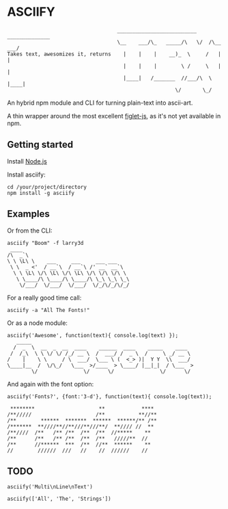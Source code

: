 ASCIIFY
=======
                                        __________________________  ______________
                                        \__    ___/\_   _____/\   \/  /\__    ___/
    Takes text, awesomizes it, returns    |    |    |    __)_  \     /   |    |   
                                          |    |    |        \ /     \   |    |   
                                          |____|   /_______  //___/\  \  |____|   
                                                           \/       \_/           

An hybrid npm module and CLI for turning plain-text into ascii-art.

A thin wrapper around the most excellent [figlet-js][], as it's not yet available in npm.

## Getting started

Install [Node.js](http://nodejs.org/)

Install asciify:

    cd /your/project/directory
    npm install -g asciify


## Examples

Or from the CLI:

    asciify "Boom" -f larry3d
     ____                                   
    /\  _`\                                 
    \ \ \L\ \    ___     ___     ___ ___    
     \ \  _ <'  / __`\  / __`\ /' __` __`\  
      \ \ \L\ \/\ \L\ \/\ \L\ \/\ \/\ \/\ \ 
       \ \____/\ \____/\ \____/\ \_\ \_\ \_\
        \/___/  \/___/  \/___/  \/_/\/_/\/_/
                                        

For a really good time call:

    asciify -a "All The Fonts!"


Or as a node module:

    asciify('Awesome', function(text){ console.log(text) });
       _____                                                     
      /  _  \  __  _  __  ____    ______  ____    _____    ____  
     /  /_\  \ \ \/ \/ /_/ __ \  /  ___/ /  _ \  /     \ _/ __ \ 
    /    |    \ \     / \  ___/  \___ \ (  <_> )|  Y Y  \\  ___/ 
    \____|__  /  \/\_/   \___  >/____  > \____/ |__|_|  / \___  >
            \/               \/      \/               \/      \/ 


And again with the font option:

    asciify('Fonts?', {font:'3-d'}, function(text){ console.log(text));

     ********                     **            **** 
    /**/////                     /**           **//**
    /**        ******  *******  ******  ******/** /**
    /*******  **////**//**///**///**/  **//// //  ** 
    /**////  /**   /** /**  /**  /**  //*****    **  
    /**      /**   /** /**  /**  /**   /////**  //   
    /**      //******  ***  /**  //**  ******    **  
    //        //////  ///   //    //  //////    //   

                                        

## TODO                                        

    asciify('Multi\nLine\nText')

    asciify(['All', 'The', 'Strings'])


[figlet-js]:https://github.com/scottgonzalez/figlet-js
